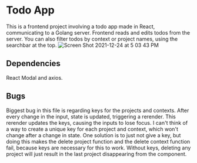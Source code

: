 # Todo App

This is a frontend project involving a todo app made in React, communicating to a Golang server. Frontend reads and edits todos from the server. You can also filter todos by context or project names, using the searchbar at the top.
![Screen Shot 2021-12-24 at 5 03 43 PM](https://user-images.githubusercontent.com/78179581/147373133-41430dc0-cc11-4754-9b16-34588ac452cf.png)

## Dependencies

React Modal and axios.


## Bugs

Biggest bug in this file is regarding keys for the projects and contexts. After every change in the input, state is updated, triggering a rerender. This rerender updates the keys, causing the inputs to lose focus.
I can't think of a way to create a unique key for each project and context, which won't change after a change in state.
One solution is to just not give a key, but doing this makes the delete project function and the delete context function fail, because keys are necessary for this to work. Without keys, deleting any project will just result in the last project disappearing from the component.

